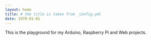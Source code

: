 ```yaml
---
layout: home
title: # the title is taken from _config.yml
date: 1970-01-01
---
```


This is the playground for my Arduino, Raspberry Pi and Web projects.
